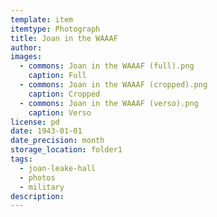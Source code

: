 ```yaml
---
template: item
itemtype: Photograph
title: Joan in the WAAAF
author: 
images:
  - commons: Joan in the WAAAF (full).png
    caption: Full
  - commons: Joan in the WAAAF (cropped).png
    caption: Cropped
  - commons: Joan in the WAAAF (verso).png
    caption: Verso
license: pd
date: 1943-01-01
date_precision: month
storage_location: folder1
tags:
  - joan-leake-hall
  - photos
  - military
description: 
---
```

